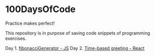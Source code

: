 # 100DaysOfCode
Practice makes perfect!

This repository is in purpose of saving code snippets of  programming exercises.

Day 1. [fibonacciGenerator - JS](./snippet/fibonacciGenerator.md)
Day 2. [Time-based greeting - React](./snippet/timeBasedGreeting.md)
